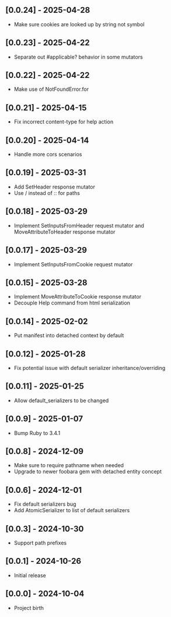 ## [0.0.24] - 2025-04-28

- Make sure cookies are looked up by string not symbol

## [0.0.23] - 2025-04-22

- Separate out #applicable? behavior in some mutators

## [0.0.22] - 2025-04-22

- Make use of NotFoundError.for

## [0.0.21] - 2025-04-15

- Fix incorrect content-type for help action 

## [0.0.20] - 2025-04-14

- Handle more cors scenarios

## [0.0.19] - 2025-03-31

- Add SetHeader response mutator
- Use / instead of :: for paths

## [0.0.18] - 2025-03-29

- Implement SetInputsFromHeader request mutator and MoveAttributeToHeader response mutator

## [0.0.17] - 2025-03-29

- Implement SetInputsFromCookie request mutator

## [0.0.15] - 2025-03-28

- Implement MoveAttributeToCookie response mutator
- Decouple Help command from html serialization

## [0.0.14] - 2025-02-02

- Put manifest into detached context by default

## [0.0.12] - 2025-01-28

- Fix potential issue with default serializer inheritance/overriding

## [0.0.11] - 2025-01-25

- Allow default_serializers to be changed

## [0.0.9] - 2025-01-07

- Bump Ruby to 3.4.1

## [0.0.8] - 2024-12-09

- Make sure to require pathname when needed
- Upgrade to newer foobara gem with detached entity concept

## [0.0.6] - 2024-12-01

- Fix default serializers bug
- Add AtomicSerializer to list of default serializers

## [0.0.3] - 2024-10-30

- Support path prefixes

## [0.0.1] - 2024-10-26

- Initial release

## [0.0.0] - 2024-10-04

- Project birth
